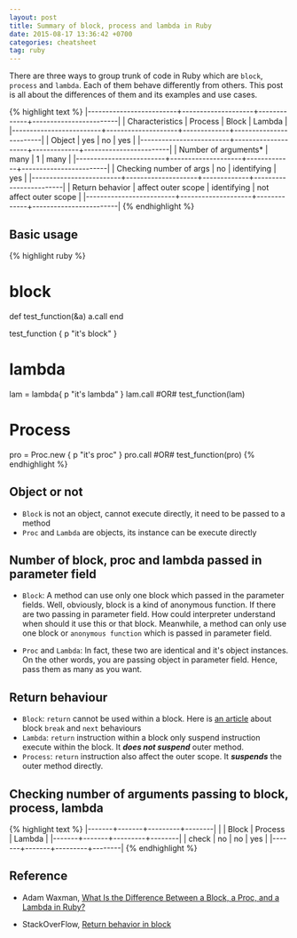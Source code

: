 ```yaml
---
layout: post
title: Summary of block, process and lambda in Ruby
date: 2015-08-17 13:36:42 +0700
categories: cheatsheet
tag: ruby
---
```


There are three ways to group trunk of code in Ruby which are `block`,
`process` and `lambda`. Each of them behave differently from others. This post
is all about the differences of them and its examples and use cases.

{% highlight text %}
|-------------------------+--------------------+-------------+------------------------|
| Characteristics         | Process            | Block       | Lambda                 |
|-------------------------+--------------------+-------------+------------------------|
| Object                  | yes                | no          | yes                    |
|-------------------------+--------------------+-------------+------------------------|
| Number of arguments*    | many               | 1           | many                   |
|-------------------------+--------------------+-------------+------------------------|
| Checking number of args | no                 | identifying | yes                    |
|-------------------------+--------------------+-------------+------------------------|
| Return behavior         | affect outer scope | identifying | not affect outer scope |
|-------------------------+--------------------+-------------+------------------------|
{% endhighlight %}



## Basic usage
{% highlight ruby %}
 # block
 def test_function(&a)
   a.call
 end

 test_function {
   p "it's block"
 }
 # lambda
 lam = lambda{
   p "it's lambda"
 }
 lam.call #OR#
 test_function(lam)

 # Process
 pro = Proc.new {
   p "it's proc"
 }
 pro.call #OR#
 test_function(pro)
{% endhighlight %}

## Object or not
- `Block` is not an object, cannot execute directly, it need to be passed to a method
- `Proc` and `Lambda` are objects, its instance can be execute directly

## Number of block, proc and lambda passed in parameter field
- `Block`: A method can use only one block which passed in the parameter fields.
  Well, obviously, block is a kind of anonymous function. If there are two
  passing in parameter field. How could interpreter understand when should it
  use this or that block. Meanwhile, a method can only use one block or
  `anonymous function` which is passed in parameter field.

- `Proc` and `Lambda`: In fact, these two are identical and it's object
instances. On the other words, you are passing object in parameter field. Hence,
pass them as many as you want.

## Return behaviour
- `Block`: `return` cannot be used within a block. Here is [an article](#) about
  block `break` and `next` behaviours
- `Lambda`: `return` instruction within a block only suspend instruction execute within
the block. It ***does not suspend*** outer method.
- `Process`: `return` instruction also affect the outer scope. It ***suspends*** the
outer method directly.

## Checking number of arguments passing to block, process, lambda
{% highlight text %}
|-------+-------+---------+--------|
|       | Block | Process | Lambda |
|-------+-------+---------+--------|
| check | no    | no      | yes    |
|-------+-------+---------+--------|
{% endhighlight %}

## Reference
- Adam Waxman, [What Is the Difference Between a Block, a Proc, and a Lambda in Ruby?](http://awaxman11.github.io/blog/2013/08/05/what-is-the-difference-between-a-block/)

- StackOverFlow, [Return behavior in block](http://stackoverflow.com/questions/2325471/using-return-in-a-ruby-block)
